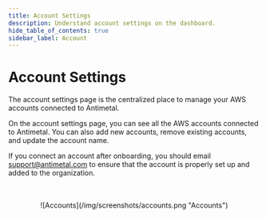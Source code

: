 ```yaml
---
title: Account Settings
description: Understand account settings on the dashboard.
hide_table_of_contents: true
sidebar_label: Account
---
```


# Account Settings

The account settings page is the centralized place to manage your AWS accounts connected to Antimetal.

On the account settings page, you can see all the AWS accounts connected to Antimetal. You can also add new accounts, remove existing accounts, and update the account name.

If you connect an account after onboarding, you should email support@antimetal.com to ensure that the account is properly set up and added to the organization.


<div align="center">
    <br></br>
    ![Accounts](/img/screenshots/accounts.png "Accounts")
</div>